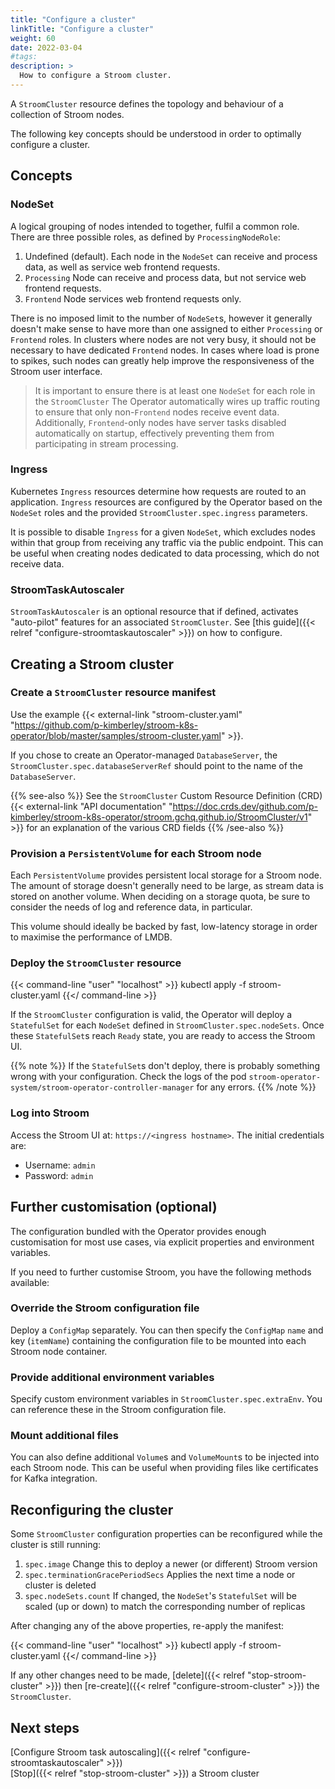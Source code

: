 ```yaml
---
title: "Configure a cluster"
linkTitle: "Configure a cluster"
weight: 60
date: 2022-03-04
#tags: 
description: >
  How to configure a Stroom cluster.
---
```


A `StroomCluster` resource defines the topology and behaviour of a collection of Stroom nodes.

The following key concepts should be understood in order to optimally configure a cluster.


## Concepts

### NodeSet

A logical grouping of nodes intended to together, fulfil a common role.
There are three possible roles, as defined by `ProcessingNodeRole`:

1. Undefined (default).
   Each node in the `NodeSet` can receive and process data, as well as service web frontend requests.
1. `Processing`
   Node can receive and process data, but not service web frontend requests.
1. `Frontend`
   Node services web frontend requests only.

There is no imposed limit to the number of `NodeSet`s, however it generally doesn't make sense to have more than one assigned to either `Processing` or `Frontend` roles.
In clusters where nodes are not very busy, it should not be necessary to have dedicated `Frontend` nodes.
In cases where load is prone to spikes, such nodes can greatly help improve the responsiveness of the Stroom user interface.

> It is important to ensure there is at least one `NodeSet` for each role in the `StroomCluster`
The Operator automatically wires up traffic routing to ensure that only non-`Frontend` nodes receive event data.
Additionally, `Frontend`-only nodes have server tasks disabled automatically on startup, effectively preventing them from participating in stream processing.


### Ingress

Kubernetes `Ingress` resources determine how requests are routed to an application.
`Ingress` resources are configured by the Operator based on the `NodeSet` roles and the provided `StroomCluster.spec.ingress` parameters.

It is possible to disable `Ingress` for a given `NodeSet`, which excludes nodes within that group from receiving any traffic via the public endpoint.
This can be useful when creating nodes dedicated to data processing, which do not receive data.


### StroomTaskAutoscaler

`StroomTaskAutoscaler` is an optional resource that if defined, activates "auto-pilot" features for an associated `StroomCluster`.
See [this guide]({{< relref "configure-stroomtaskautoscaler" >}}) on how to configure.


## Creating a Stroom cluster

### Create a `StroomCluster` resource manifest

Use the example {{< external-link "stroom-cluster.yaml" "https://github.com/p-kimberley/stroom-k8s-operator/blob/master/samples/stroom-cluster.yaml" >}}.

If you chose to create an Operator-managed `DatabaseServer`, the `StroomCluster.spec.databaseServerRef` should point to the name of the `DatabaseServer`.

{{% see-also %}}
See the `StroomCluster` Custom Resource Definition (CRD) {{< external-link "API documentation" "https://doc.crds.dev/github.com/p-kimberley/stroom-k8s-operator/stroom.gchq.github.io/StroomCluster/v1" >}} for an explanation of the various CRD fields
{{% /see-also %}}


### Provision a `PersistentVolume` for each Stroom node

Each `PersistentVolume` provides persistent local storage for a Stroom node.
The amount of storage doesn't generally need to be large, as stream data is stored on another volume.
When deciding on a storage quota, be sure to consider the needs of log and reference data, in particular.

This volume should ideally be backed by fast, low-latency storage in order to maximise the performance of LMDB.


### Deploy the `StroomCluster` resource

{{< command-line "user" "localhost" >}}
kubectl apply -f stroom-cluster.yaml
{{</ command-line >}}

If the `StroomCluster` configuration is valid, the Operator will deploy a `StatefulSet` for each `NodeSet` defined in `StroomCluster.spec.nodeSets`.
Once these `StatefulSet`s reach `Ready` state, you are ready to access the Stroom UI.

{{% note %}}
If the `StatefulSet`s don't deploy, there is probably something wrong with your configuration. Check the logs of the pod `stroom-operator-system/stroom-operator-controller-manager` for any errors.
{{% /note %}}


### Log into Stroom

Access the Stroom UI at: `https://<ingress hostname>`.
The initial credentials are:

* Username: `admin`
* Password: `admin`


## Further customisation (optional)

The configuration bundled with the Operator provides enough customisation for most use cases, via explicit properties and environment variables.

If you need to further customise Stroom, you have the following methods available:


### Override the Stroom configuration file

Deploy a `ConfigMap` separately.
You can then specify the `ConfigMap` `name` and key (`itemName`) containing the configuration file to be mounted into each Stroom node container.


### Provide additional environment variables

Specify custom environment variables in `StroomCluster.spec.extraEnv`.
You can reference these in the Stroom configuration file.


### Mount additional files

You can also define additional `Volume`s and `VolumeMount`s to be injected into each Stroom node.
This can be useful when providing files like certificates for Kafka integration.


## Reconfiguring the cluster

Some `StroomCluster` configuration properties can be reconfigured while the cluster is still running:

1. `spec.image` Change this to deploy a newer (or different) Stroom version
1. `spec.terminationGracePeriodSecs` Applies the next time a node or cluster is deleted
1. `spec.nodeSets.count` If changed, the `NodeSet`'s `StatefulSet` will be scaled (up or down) to match the corresponding number of replicas

After changing any of the above properties, re-apply the manifest:

{{< command-line "user" "localhost" >}}
kubectl apply -f stroom-cluster.yaml
{{</ command-line >}}

If any other changes need to be made, [delete]({{< relref "stop-stroom-cluster" >}}) then [re-create]({{< relref "configure-stroom-cluster" >}}) the `StroomCluster`.


## Next steps

[Configure Stroom task autoscaling]({{< relref "configure-stroomtaskautoscaler" >}})  
[Stop]({{< relref "stop-stroom-cluster" >}}) a Stroom cluster
